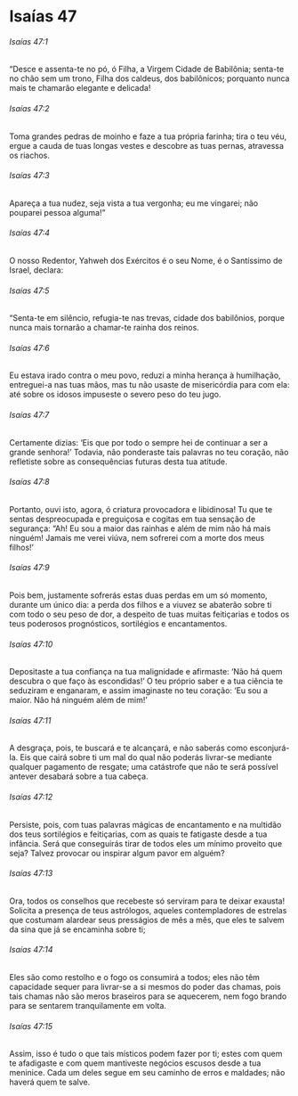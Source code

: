 # Isaías 47

###### Isaías 47:1

“Desce e assenta-te no pó, ó Filha, a Virgem Cidade de Babilônia; senta-te no chão sem um trono, Filha dos caldeus, dos babilônicos; porquanto nunca mais te chamarão elegante e delicada!

###### Isaías 47:2

Toma grandes pedras de moinho e faze a tua própria farinha; tira o teu véu, ergue a cauda de tuas longas vestes e descobre as tuas pernas, atravessa os riachos.

###### Isaías 47:3

Apareça a tua nudez, seja vista a tua vergonha; eu me vingarei; não pouparei pessoa alguma!”

###### Isaías 47:4

O nosso Redentor, Yahweh dos Exércitos é o seu Nome, é o Santíssimo de Israel, declara:

###### Isaías 47:5

“Senta-te em silêncio, refugia-te nas trevas, cidade dos babilônios, porque nunca mais tornarão a chamar-te rainha dos reinos.

###### Isaías 47:6

Eu estava irado contra o meu povo, reduzi a minha herança à humilhação, entreguei-a nas tuas mãos, mas tu não usaste de misericórdia para com ela: até sobre os idosos impuseste o severo peso do teu jugo.

###### Isaías 47:7

Certamente dizias: ‘Eis que por todo o sempre hei de continuar a ser a grande senhora!’ Todavia, não ponderaste tais palavras no teu coração, não refletiste sobre as consequências futuras desta tua atitude.

###### Isaías 47:8

Portanto, ouvi isto, agora, ó criatura provocadora e libidinosa! Tu que te sentas despreocupada e preguiçosa e cogitas em tua sensação de segurança: “Ah! Eu sou a maior das rainhas e além de mim não há mais ninguém! Jamais me verei viúva, nem sofrerei com a morte dos meus filhos!’

###### Isaías 47:9

Pois bem, justamente sofrerás estas duas perdas em um só momento, durante um único dia: a perda dos filhos e a viuvez se abaterão sobre ti com todo o seu peso de dor, a despeito de tuas muitas feitiçarias e todos os teus poderosos prognósticos, sortilégios e encantamentos.

###### Isaías 47:10

Depositaste a tua confiança na tua malignidade e afirmaste: ‘Não há quem descubra o que faço às escondidas!’ O teu próprio saber e a tua ciência te seduziram e enganaram, e assim imaginaste no teu coração: ‘Eu sou a maior. Não há ninguém além de mim!’

###### Isaías 47:11

A desgraça, pois, te buscará e te alcançará, e não saberás como esconjurá-la. Eis que cairá sobre ti um mal do qual não poderás livrar-se mediante qualquer pagamento de resgate; uma catástrofe que não te será possível antever desabará sobre a tua cabeça.

###### Isaías 47:12

Persiste, pois, com tuas palavras mágicas de encantamento e na multidão dos teus sortilégios e feitiçarias, com as quais te fatigaste desde a tua infância. Será que conseguirás tirar de todos eles um mínimo proveito que seja? Talvez provocar ou inspirar algum pavor em alguém?

###### Isaías 47:13

Ora, todos os conselhos que recebeste só serviram para te deixar exausta! Solicita a presença de teus astrólogos, aqueles contempladores de estrelas que costumam alardear seus presságios de mês a mês, que eles te salvem da sina que já se encaminha sobre ti;

###### Isaías 47:14

Eles são como restolho e o fogo os consumirá a todos; eles não têm capacidade sequer para livrar-se a si mesmos do poder das chamas, pois tais chamas não são meros braseiros para se aquecerem, nem fogo brando para se sentarem tranquilamente em volta.

###### Isaías 47:15

Assim, isso é tudo o que tais místicos podem fazer por ti; estes com quem te afadigaste e com quem mantiveste negócios escusos desde a tua meninice. Cada um deles segue em seu caminho de erros e maldades; não haverá quem te salve.

